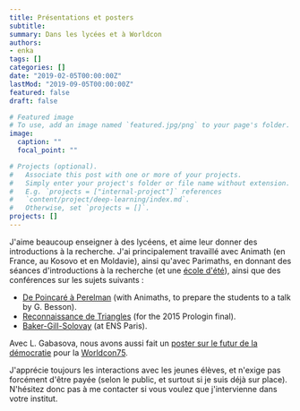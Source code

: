 ```yaml
---
title: Présentations et posters
subtitle:
summary: Dans les lycées et à Worldcon
authors:
- enka
tags: []
categories: []
date: "2019-02-05T00:00:00Z"
lastMod: "2019-09-05T00:00:00Z"
featured: false
draft: false

# Featured image
# To use, add an image named `featured.jpg/png` to your page's folder. 
image:
  caption: ""
  focal_point: ""

# Projects (optional).
#   Associate this post with one or more of your projects.
#   Simply enter your project's folder or file name without extension.
#   E.g. `projects = ["internal-project"]` references 
#   `content/project/deep-learning/index.md`.
#   Otherwise, set `projects = []`.
projects: []
---
```

J'aime beaucoup enseigner à des lycéens, et aime leur donner des introductions à la recherche. J'ai principalement travaillé avec Animath (en France, au Kosovo et en Moldavie), ainsi qu'avec Parimaths, en donnant des séances d'introductions à la recherche (et une [école d'été](http://koliaza.com/old/prishtina16.html)), ainsi que des conférences sur les sujets suivants :
- [De Poincaré à Perelman](/files/preconf_20llg_20alsa_2005022015.pdf) (with Animaths, to prepare the students to a talk by G. Besson).
- [Reconnaissance de Triangles](/files/conf_20prologin_2009052015.pdf) (for the 2015 Prologin final).
- [Baker-Gill-Solovay](/files/gill_20solovay_20baker.pdf) (at ENS Paris).

Avec L. Gabasova, nous avons aussi fait un [poster sur le futur de la démocratie](/files/worldcon-democracy.red.pdf) pour la [Worldcon75](http://www.worldcon.fi/).

J'apprécie toujours les interactions avec les jeunes élèves, et n'exige pas forcément d'être payée (selon le public, et surtout si je suis déjà sur place). N'hésitez donc pas à me contacter si vous voulez que j'intervienne dans votre institut.